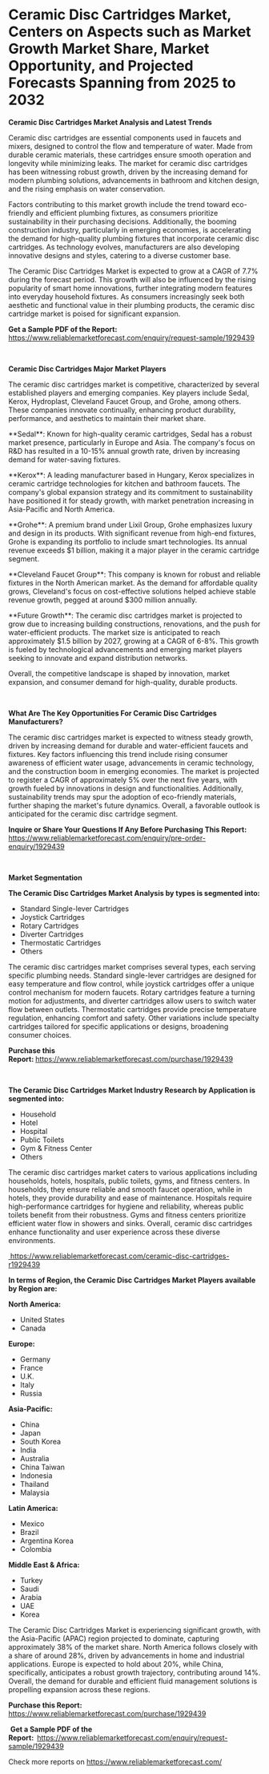 <p><h1>Ceramic Disc Cartridges Market, Centers on Aspects such as Market Growth Market Share, Market Opportunity, and Projected Forecasts Spanning from 2025 to 2032</h1></p><p><strong>Ceramic Disc Cartridges Market Analysis and Latest Trends</strong></p>
<p><p>Ceramic disc cartridges are essential components used in faucets and mixers, designed to control the flow and temperature of water. Made from durable ceramic materials, these cartridges ensure smooth operation and longevity while minimizing leaks. The market for ceramic disc cartridges has been witnessing robust growth, driven by the increasing demand for modern plumbing solutions, advancements in bathroom and kitchen design, and the rising emphasis on water conservation.</p><p>Factors contributing to this market growth include the trend toward eco-friendly and efficient plumbing fixtures, as consumers prioritize sustainability in their purchasing decisions. Additionally, the booming construction industry, particularly in emerging economies, is accelerating the demand for high-quality plumbing fixtures that incorporate ceramic disc cartridges. As technology evolves, manufacturers are also developing innovative designs and styles, catering to a diverse customer base.</p><p>The Ceramic Disc Cartridges Market is expected to grow at a CAGR of 7.7% during the forecast period. This growth will also be influenced by the rising popularity of smart home innovations, further integrating modern features into everyday household fixtures. As consumers increasingly seek both aesthetic and functional value in their plumbing products, the ceramic disc cartridge market is poised for significant expansion.</p></p>
<p><strong>Get a Sample PDF of the Report:&nbsp;</strong> <a href="https://www.reliablemarketforecast.com/enquiry/request-sample/1929439?utm_campaign=2397&utm_medium=2&utm_source=Github&utm_content=ia&utm_term=05042025&utm_id=ceramic-disc-cartridges">https://www.reliablemarketforecast.com/enquiry/request-sample/1929439</a></p>
<p>&nbsp;</p>
<p><strong>Ceramic Disc Cartridges Major Market Players</strong></p>
<p><p>The ceramic disc cartridges market is competitive, characterized by several established players and emerging companies. Key players include Sedal, Kerox, Hydroplast, Cleveland Faucet Group, and Grohe, among others. These companies innovate continually, enhancing product durability, performance, and aesthetics to maintain their market share.</p><p>**Sedal**: Known for high-quality ceramic cartridges, Sedal has a robust market presence, particularly in Europe and Asia. The company's focus on R&D has resulted in a 10-15% annual growth rate, driven by increasing demand for water-saving fixtures. </p><p>**Kerox**: A leading manufacturer based in Hungary, Kerox specializes in ceramic cartridge technologies for kitchen and bathroom faucets. The company's global expansion strategy and its commitment to sustainability have positioned it for steady growth, with market penetration increasing in Asia-Pacific and North America.</p><p>**Grohe**: A premium brand under Lixil Group, Grohe emphasizes luxury and design in its products. With significant revenue from high-end fixtures, Grohe is expanding its portfolio to include smart technologies. Its annual revenue exceeds $1 billion, making it a major player in the ceramic cartridge segment.</p><p>**Cleveland Faucet Group**: This company is known for robust and reliable fixtures in the North American market. As the demand for affordable quality grows, Cleveland's focus on cost-effective solutions helped achieve stable revenue growth, pegged at around $300 million annually.</p><p>**Future Growth**: The ceramic disc cartridges market is projected to grow due to increasing building constructions, renovations, and the push for water-efficient products. The market size is anticipated to reach approximately $1.5 billion by 2027, growing at a CAGR of 6-8%. This growth is fueled by technological advancements and emerging market players seeking to innovate and expand distribution networks. </p><p>Overall, the competitive landscape is shaped by innovation, market expansion, and consumer demand for high-quality, durable products.</p></p>
<p>&nbsp;</p>
<p><strong>What Are The Key Opportunities For Ceramic Disc Cartridges Manufacturers?</strong></p>
<p><p>The ceramic disc cartridges market is expected to witness steady growth, driven by increasing demand for durable and water-efficient faucets and fixtures. Key factors influencing this trend include rising consumer awareness of efficient water usage, advancements in ceramic technology, and the construction boom in emerging economies. The market is projected to register a CAGR of approximately 5% over the next five years, with growth fueled by innovations in design and functionalities. Additionally, sustainability trends may spur the adoption of eco-friendly materials, further shaping the market's future dynamics. Overall, a favorable outlook is anticipated for the ceramic disc cartridge segment.</p></p>
<p><strong>Inquire or Share Your Questions If Any Before Purchasing This Report:</strong> <a href="https://www.reliablemarketforecast.com/enquiry/pre-order-enquiry/1929439?utm_campaign=2397&utm_medium=2&utm_source=Github&utm_content=ia&utm_term=05042025&utm_id=ceramic-disc-cartridges">https://www.reliablemarketforecast.com/enquiry/pre-order-enquiry/1929439</a></p>
<p>&nbsp;</p>
<p><strong>Market Segmentation</strong></p>
<p><strong>The Ceramic Disc Cartridges Market Analysis by types is segmented into:</strong></p>
<p><ul><li>Standard Single-lever Cartridges</li><li>Joystick Cartridges</li><li>Rotary Cartridges</li><li>Diverter Cartridges</li><li>Thermostatic Cartridges</li><li>Others</li></ul></p>
<p><p>The ceramic disc cartridges market comprises several types, each serving specific plumbing needs. Standard single-lever cartridges are designed for easy temperature and flow control, while joystick cartridges offer a unique control mechanism for modern faucets. Rotary cartridges feature a turning motion for adjustments, and diverter cartridges allow users to switch water flow between outlets. Thermostatic cartridges provide precise temperature regulation, enhancing comfort and safety. Other variations include specialty cartridges tailored for specific applications or designs, broadening consumer choices.</p></p>
<p><strong>Purchase this Report:&nbsp;</strong><a href="https://www.reliablemarketforecast.com/purchase/1929439?utm_campaign=2397&utm_medium=2&utm_source=Github&utm_content=ia&utm_term=05042025&utm_id=ceramic-disc-cartridges">https://www.reliablemarketforecast.com/purchase/1929439</a></p>
<p>&nbsp;</p>
<p><strong>The Ceramic Disc Cartridges Market Industry Research by Application is segmented into:</strong></p>
<p><ul><li>Household</li><li>Hotel</li><li>Hospital</li><li>Public Toilets</li><li>Gym & Fitness Center</li><li>Others</li></ul></p>
<p><p>The ceramic disc cartridges market caters to various applications including households, hotels, hospitals, public toilets, gyms, and fitness centers. In households, they ensure reliable and smooth faucet operation, while in hotels, they provide durability and ease of maintenance. Hospitals require high-performance cartridges for hygiene and reliability, whereas public toilets benefit from their robustness. Gyms and fitness centers prioritize efficient water flow in showers and sinks. Overall, ceramic disc cartridges enhance functionality and user experience across these diverse environments.</p></p>
<p><a href="https://www.reliablemarketforecast.com/ceramic-disc-cartridges-r1929439?utm_campaign=2397&utm_medium=2&utm_source=Github&utm_content=ia&utm_term=05042025&utm_id=ceramic-disc-cartridges">&nbsp;https://www.reliablemarketforecast.com/ceramic-disc-cartridges-r1929439</a></p>
<p><strong>In terms of Region, the Ceramic Disc Cartridges Market Players available by Region are:</strong></p>
<p>
    <p> <strong> North America: </strong>
        <ul>
            <li>United States</li>
            <li>Canada</li>
        </ul>
        </p> 
    <p> <strong> Europe: </strong>
        <ul>
            <li>Germany</li>
            <li>France</li>
            <li>U.K.</li>
            <li>Italy</li>
            <li>Russia</li>
        </ul>
        </p> 
    <p> <strong> Asia-Pacific: </strong>
        <ul>
            <li>China</li>
            <li>Japan</li>
            <li>South Korea</li>
            <li>India</li>
            <li>Australia</li>
            <li>China Taiwan</li>
            <li>Indonesia</li>
            <li>Thailand</li>
            <li>Malaysia</li>
        </ul>
        </p> 
    <p> <strong> Latin America: </strong>
        <ul>
            <li>Mexico</li>
            <li>Brazil</li>
            <li>Argentina Korea</li>
            <li>Colombia</li>
        </ul>
        </p> 
    <p> <strong> Middle East & Africa: </strong>
        <ul>
            <li>Turkey</li>
            <li>Saudi</li>
            <li>Arabia</li>
            <li>UAE</li>
            <li>Korea</li>
        </ul>
    </p>
    </p>
<p><p>The Ceramic Disc Cartridges Market is experiencing significant growth, with the Asia-Pacific (APAC) region projected to dominate, capturing approximately 38% of the market share. North America follows closely with a share of around 28%, driven by advancements in home and industrial applications. Europe is expected to hold about 20%, while China, specifically, anticipates a robust growth trajectory, contributing around 14%. Overall, the demand for durable and efficient fluid management solutions is propelling expansion across these regions.</p></p>
<p><strong>Purchase this Report: </strong><a href="https://www.reliablemarketforecast.com/purchase/1929439?utm_campaign=2397&utm_medium=2&utm_source=Github&utm_content=ia&utm_term=05042025&utm_id=ceramic-disc-cartridges">https://www.reliablemarketforecast.com/purchase/1929439</a></p>
<p>&nbsp;<strong>Get a Sample PDF of the Report:&nbsp;&nbsp;</strong><a href="https://www.reliablemarketforecast.com/enquiry/request-sample/1929439?utm_campaign=2397&utm_medium=2&utm_source=Github&utm_content=ia&utm_term=05042025&utm_id=ceramic-disc-cartridges">https://www.reliablemarketforecast.com/enquiry/request-sample/1929439</a></p>
<p><strong></strong></p>
<p>Check more reports on <a href="https://www.reliablemarketforecast.com/?utm_campaign=2397&utm_medium=2&utm_source=Github&utm_content=ia&utm_term=05042025&utm_id=ceramic-disc-cartridges">https://www.reliablemarketforecast.com/</a></p>
